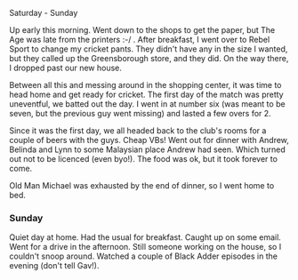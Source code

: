 Saturday - Sunday

<p>Up early this morning. Went down to the shops to get the paper, but
The Age was late from the printers :-/ . After breakfast, I went over
to Rebel Sport to change my cricket pants. They didn't have any in the
size I wanted, but they called up the Greensborough store, and they
did. On the way there, I dropped past our new house.</p>

<p>Between all this and messing around in the shopping center, it was
time to head home and get ready for cricket. The first day of the
match was pretty uneventful, we batted out the day. I went in at
number six (was meant to be seven, but the previous guy went missing)
and lasted a few overs for 2.</p>

<p>Since it was the first day, we all headed back to the club's rooms
for a couple of beers with the guys. Cheap VBs! Went out for dinner
with Andrew, Belinda and Lynn to some Malaysian place Andrew had
seen. Which turned out not to be licenced (even byo!). The food was
ok, but it took forever to come.</p>

<p>Old Man Michael was exhausted by the end of dinner, so I went home
to bed.</p>

<h3>Sunday</h3>

<p>Quiet day at home. Had the usual for breakfast. Caught up on some
email. Went for a drive in the afternoon. Still someone working on the
house, so I couldn't snoop around. Watched a couple of Black Adder
episodes in the evening (don't tell Gav!).</p>
